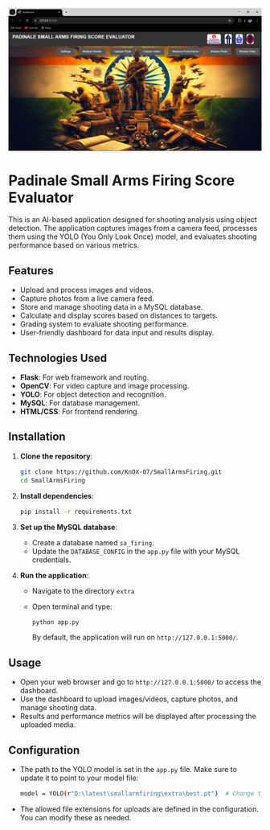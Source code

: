<p align="center">
  <img width="600" alt="UI" src="https://github.com/KnOX-07/SmallArmsFiring/blob/4ae0306ef210ab2e204f7b065b297c5167731192/latest/output/UI.png">
</p>

# Padinale Small Arms Firing Score Evaluator

This is an AI-based application designed for shooting analysis using object detection. The application captures images from a camera feed, processes them using the YOLO (You Only Look Once) model, and evaluates shooting performance based on various metrics.

## Features

- Upload and process images and videos.
- Capture photos from a live camera feed.
- Store and manage shooting data in a MySQL database.
- Calculate and display scores based on distances to targets.
- Grading system to evaluate shooting performance.
- User-friendly dashboard for data input and results display.

## Technologies Used

- **Flask**: For web framework and routing.
- **OpenCV**: For video capture and image processing.
- **YOLO**: For object detection and recognition.
- **MySQL**: For database management.
- **HTML/CSS**: For frontend rendering.

## Installation

1. **Clone the repository**:

   ```bash
   git clone https://github.com/KnOX-07/SmallArmsFiring.git
   cd SmallArmsFiring
2. **Install dependencies**:
   ```bash
   pip install -r requirements.txt
3. **Set up the MySQL database**:
   - Create a database named `sa_firing`.
   - Update the `DATABASE_CONFIG` in the `app.py` file with your MySQL credentials.
4. **Run the application**:
   - Navigate to the directory `extra`
   - Open terminal and type:


      ```bash
      python app.py
      ```
      By default, the application will run on `http://127.0.0.1:5000/`.

## Usage

- Open your web browser and go to `http://127.0.0.1:5000/` to access the dashboard.
- Use the dashboard to upload images/videos, capture photos, and manage shooting data.
- Results and performance metrics will be displayed after processing the uploaded media.

## Configuration

- The path to the YOLO model is set in the `app.py` file. Make sure to update it to point to your model file:
  
  ```bash
  model = YOLO(r"D:\latest\smallarmfiring\extra\best.pt")  # Change this path
  ```
- The allowed file extensions for uploads are defined in the configuration. You can modify these as needed.
